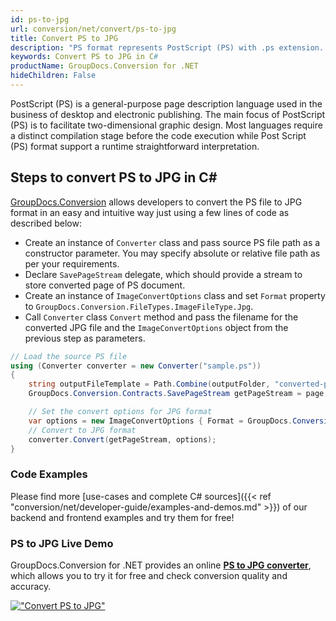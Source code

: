 ```yaml
---
id: ps-to-jpg
url: conversion/net/convert/ps-to-jpg
title: Convert PS to JPG
description: "PS format represents PostScript (PS) with .ps extension. Learn how to convert PS to JPG file programmatically in C# language using GroupDocs.Conversion for .NET library."
keywords: Convert PS to JPG in C#
productName: GroupDocs.Conversion for .NET
hideChildren: False
---
```


PostScript (PS) is a general-purpose page description language used in the business of desktop and electronic publishing. The main focus of PostScript (PS) is to facilitate two-dimensional graphic design. Most languages require a distinct compilation stage before the code execution while Post Script (PS) format support a runtime straightforward interpretation.

## Steps to convert PS to JPG in C#

[GroupDocs.Conversion](https://products.groupdocs.com/conversion/net) allows developers to convert the PS file to JPG format in an easy and intuitive way just using a few lines of code as described below:

* Create an instance of `Converter` class and pass source PS file path as a constructor parameter. You may specify absolute or relative file path as per your requirements. 
* Declare `SavePageStream` delegate, which should provide a stream to store converted page of PS document.
* Create an instance of `ImageConvertOptions` class and set `Format` property to `GroupDocs.Conversion.FileTypes.ImageFileType.Jpg`.
* Call `Converter` class `Convert` method and pass the filename for the converted JPG file and the `ImageConvertOptions` object from the previous step as parameters.

```csharp
// Load the source PS file
using (Converter converter = new Converter("sample.ps"))
{
    string outputFileTemplate = Path.Combine(outputFolder, "converted-page-{0}.jpg");
    GroupDocs.Conversion.Contracts.SavePageStream getPageStream = page => new FileStream(string.Format(outputFileTemplate, page), FileMode.Create);

    // Set the convert options for JPG format
    var options = new ImageConvertOptions { Format = GroupDocs.Conversion.FileTypes.ImageFileType.Jpg };   
    // Convert to JPG format
    converter.Convert(getPageStream, options);
}
```

### Code Examples

Please find more [use-cases and complete C# sources]({{< ref "conversion/net/developer-guide/examples-and-demos.md" >}}) of our backend and frontend examples and try them for free!

### PS to JPG Live Demo

GroupDocs.Conversion for .NET provides an online [**PS to JPG converter**](https://products.groupdocs.app/conversion/ps-to-jpg), which allows you to try it for free and check conversion quality and accuracy.

[!["Convert PS to JPG"](conversion/net/images/convert-to-jpg/convert-ps-to-jpg.png)](https://products.groupdocs.app/conversion/ps-to-jpg)